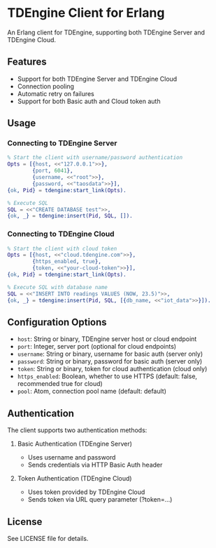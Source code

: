 # TDEngine Client for Erlang

An Erlang client for TDEngine, supporting both TDEngine Server and TDEngine Cloud.

## Features

- Support for both TDEngine Server and TDEngine Cloud
- Connection pooling
- Automatic retry on failures
- Support for both Basic auth and Cloud token auth

## Usage

### Connecting to TDEngine Server

```erlang
% Start the client with username/password authentication
Opts = [{host, <<"127.0.0.1">>},
        {port, 6041},
        {username, <<"root">>},
        {password, <<"taosdata">>}],
{ok, Pid} = tdengine:start_link(Opts).

% Execute SQL
SQL = <<"CREATE DATABASE test">>,
{ok, _} = tdengine:insert(Pid, SQL, []).
```

### Connecting to TDEngine Cloud

```erlang
% Start the client with cloud token
Opts = [{host, <<"cloud.tdengine.com">>},
        {https_enabled, true},
        {token, <<"your-cloud-token">>}],
{ok, Pid} = tdengine:start_link(Opts).

% Execute SQL with database name
SQL = <<"INSERT INTO readings VALUES (NOW, 23.5)">>,
{ok, _} = tdengine:insert(Pid, SQL, [{db_name, <<"iot_data">>}]).
```

## Configuration Options

- `host`: String or binary, TDEngine server host or cloud endpoint
- `port`: Integer, server port (optional for cloud endpoints)
- `username`: String or binary, username for basic auth (server only)
- `password`: String or binary, password for basic auth (server only)
- `token`: String or binary, token for cloud authentication (cloud only)
- `https_enabled`: Boolean, whether to use HTTPS (default: false, recommended true for cloud)
- `pool`: Atom, connection pool name (default: default)

## Authentication

The client supports two authentication methods:

1. Basic Authentication (TDEngine Server)
   - Uses username and password
   - Sends credentials via HTTP Basic Auth header

2. Token Authentication (TDEngine Cloud)
   - Uses token provided by TDEngine Cloud
   - Sends token via URL query parameter (?token=...)

## License

See LICENSE file for details.
